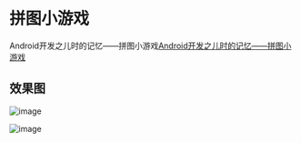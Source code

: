 # 拼图小游戏
Android开发之儿时的记忆——拼图小游戏[Android开发之儿时的记忆——拼图小游戏](https://www.jianshu.com/p/817199138267)
## 效果图
 ![image](https://github.com/Lichenwei-Dev/JigsawView/blob/master/screenshot/remember.jepg)

 ![image](https://github.com/Lichenwei-Dev/JigsawView/blob/master/screenshot/screenshot.gif)

